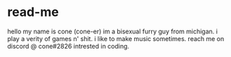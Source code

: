 # read-me
hello my name is cone (cone-er)
im a bisexual furry guy from michigan.
i play a verity of games n' shit.
i like to make music sometimes.
reach me on discord @ cone#2826
intrested in coding.
